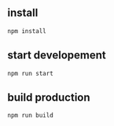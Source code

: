 ## install
```
npm install
```

## start developement
```
npm run start
```

## build production
```
npm run build
```